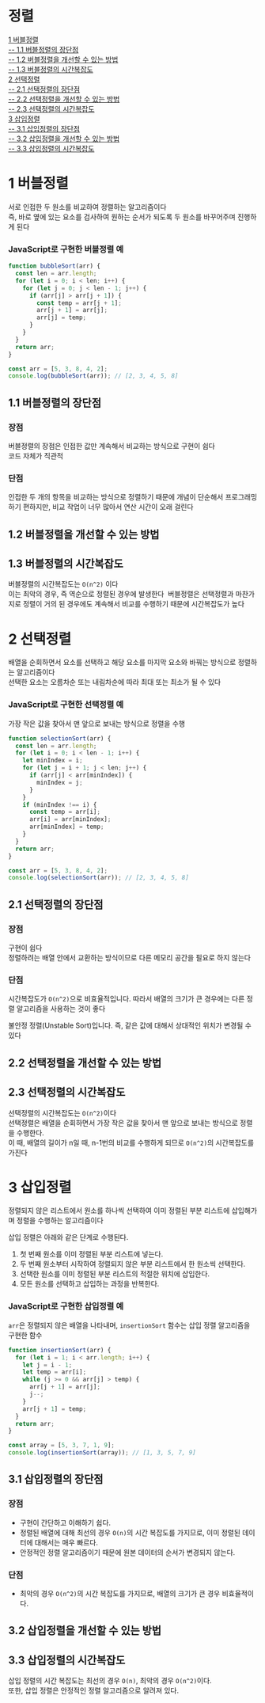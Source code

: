 # 정렬  
[1 버블정렬](#1-버블정렬)  
[-- 1.1 버블정렬의 장단점](#11-버블정렬의-장단점)  
[-- 1.2 버블정렬을 개선할 수 있는 방법](#12-버블정렬을-개선할-수-있는-방법)  
[-- 1.3 버블정렬의 시간복잡도](#13-버블정렬의-시간복잡도)  
[2 선택정렬](#2-선택정렬)  
[-- 2.1 선택정렬의 장단점](#21-선택정렬의-장단점)  
[-- 2.2 선택정렬을 개선할 수 있는 방법](#22-선택정렬을-개선할-수-있는-방법)  
[-- 2.3 선택정렬의 시간복잡도](#23-선택정렬의-시간복잡도)  
[3 삽입정렬](#3-삽입정렬)  
[-- 3.1 삽입정렬의 장단점](#31-삽입정렬의-장단점)  
[-- 3.2 삽입정렬을 개선할 수 있는 방법](#32-삽입정렬을-개선할-수-있는-방법)  
[-- 3.3 삽입정렬의 시간복잡도](#33-삽입정렬의-시간복잡도)  

# 1 버블정렬

서로 인접한 두 원소를 비교하여 정렬하는 알고리즘이다  
즉, 바로 옆에 있는 요소를 검사하여 원하는 순서가 되도록 두 원소를 바꾸어주며 진행하게 된다    

### JavaScript로 구현한 버블정렬 예

```jsx
function bubbleSort(arr) {
  const len = arr.length;
  for (let i = 0; i < len; i++) {
    for (let j = 0; j < len - 1; j++) {
      if (arr[j] > arr[j + 1]) {
        const temp = arr[j + 1];
        arr[j + 1] = arr[j];
        arr[j] = temp;
      }
    }
  }
  return arr;
}

const arr = [5, 3, 8, 4, 2];
console.log(bubbleSort(arr)); // [2, 3, 4, 5, 8]
```

## 1.1 버블정렬의 장단점

### 장점

버블정렬의 장점은 인접한 값만 계속해서 비교하는 방식으로 구현이 쉽다   
코드 자체가 직관적  

### 단점

인접한 두 개의 항목을 비교하는 방식으로 정렬하기 때문에 개념이 단순해서 프로그래밍하기 편하지만, 비교 작업이 너무 많아서 연산 시간이 오래 걸린다  

## 1.2 버블정렬을 개선할 수 있는 방법


## 1.3 버블정렬의 시간복잡도

버블정렬의 시간복잡도는 `O(n^2)` 이다  
이는 최악의 경우, 즉 역순으로 정렬된 경우에 발생한다  
버블정렬은 선택정렬과 마찬가지로 정렬이 거의 된 경우에도 계속해서 비교를 수행하기 때문에 시간복잡도가 높다  

# 2 선택정렬

배열을 순회하면서 요소를 선택하고 해당 요소를 마지막 요소와 바꿔는 방식으로 정렬하는 알고리즘이다  
선택한 요소는 오름차순 또는 내림차순에 따라 최대 또는 최소가 될 수 있다  

### JavaScript로 구현한 선택정렬 예

가장 작은 값을 찾아서 맨 앞으로 보내는 방식으로 정렬을 수행  

```jsx
function selectionSort(arr) {
  const len = arr.length;
  for (let i = 0; i < len - 1; i++) {
    let minIndex = i;
    for (let j = i + 1; j < len; j++) {
      if (arr[j] < arr[minIndex]) {
        minIndex = j;
      }
    }
    if (minIndex !== i) {
      const temp = arr[i];
      arr[i] = arr[minIndex];
      arr[minIndex] = temp;
    }
  }
  return arr;
}

const arr = [5, 3, 8, 4, 2];
console.log(selectionSort(arr)); // [2, 3, 4, 5, 8]
```

## 2.1 선택정렬의 장단점

### 장점

구현이 쉽다   
정렬하려는 배열 안에서 교환하는 방식이므로 다른 메모리 공간을 필요로 하지 않는다  

### 단점

시간복잡도가 `O(n^2)`으로 비효율적입니다. 따라서 배열의 크기가 큰 경우에는 다른 정렬 알고리즘을 사용하는 것이 좋다  

불안정 정렬(Unstable Sort)입니다. 즉, 같은 값에 대해서 상대적인 위치가 변경될 수 있다  

## 2.2 선택정렬을 개선할 수 있는 방법


## 2.3 선택정렬의 시간복잡도

선택정렬의 시간복잡도는 `O(n^2)`이다  
선택정렬은 배열을 순회하면서 가장 작은 값을 찾아서 맨 앞으로 보내는 방식으로 정렬을 수행한다.  
이 때, 배열의 길이가 n일 때, n-1번의 비교를 수행하게 되므로 `O(n^2)`의 시간복잡도를 가진다

# 3 삽입정렬

정렬되지 않은 리스트에서 원소를 하나씩 선택하여 이미 정렬된 부분 리스트에 삽입해가며 정렬을 수행하는 알고리즘이다  

삽입 정렬은 아래와 같은 단계로 수행된다.   

1. 첫 번째 원소를 이미 정렬된 부분 리스트에 넣는다.  
2. 두 번째 원소부터 시작하여 정렬되지 않은 부분 리스트에서 한 원소씩 선택한다.  
3. 선택한 원소를 이미 정렬된 부분 리스트의 적절한 위치에 삽입한다.  
4. 모든 원소를 선택하고 삽입하는 과정을 반복한다.  

### JavaScript로 구현한 삽입정렬 예

`arr`은 정렬되지 않은 배열을 나타내며, `insertionSort` 함수는 삽입 정렬 알고리즘을 구현한 함수  

```jsx
function insertionSort(arr) {
  for (let i = 1; i < arr.length; i++) {
    let j = i - 1;
    let temp = arr[i];
    while (j >= 0 && arr[j] > temp) {
      arr[j + 1] = arr[j];
      j--;
    }
    arr[j + 1] = temp;
  }
  return arr;
}

const array = [5, 3, 7, 1, 9];
console.log(insertionSort(array)); // [1, 3, 5, 7, 9]
```

## 3.1 삽입정렬의 장단점

### 장점

- 구현이 간단하고 이해하기 쉽다.
- 정렬된 배열에 대해 최선의 경우 `O(n)`의 시간 복잡도를 가지므로, 이미 정렬된 데이터에 대해서는 매우 빠르다.
- 안정적인 정렬 알고리즘이기 때문에 원본 데이터의 순서가 변경되지 않는다.

### 단점

- 최악의 경우 `O(n^2)`의 시간 복잡도를 가지므로, 배열의 크기가 큰 경우 비효율적이다.

## 3.2 삽입정렬을 개선할 수 있는 방법

## 3.3 삽입정렬의 시간복잡도

삽입 정렬의 시간 복잡도는 최선의 경우 `O(n)`, 최악의 경우 `O(n^2)`이다.  
또한, 삽입 정렬은 안정적인 정렬 알고리즘으로 알려져 있다.  